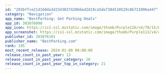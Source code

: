 ```yaml
---
id: "293bffce21d160da3d2343037420b6ed2d19ca5de7384510529c0b721096a447"
category: "Navigation"
app_name: "BestParking: Get Parking Deals"
app_id: 383076098
app_icon: https://is1-ssl.mzstatic.com/image/thumb/Purple126/v4/70/15/66/70156699-4b70-6d26-6c26-6417f993d07a/BPAppIcon-1x_U007emarketing-0-0-0-7-0-0-85-220-0.png/1024x1024bb.png
app_screenshot: https://is1-ssl.mzstatic.com/image/thumb/Purple113/v4/ce/83/cb/ce83cb5c-9f6d-0879-6a22-b0763b71fc69/pr_source.jpg/1242x2688bb.png
publisher_id: 383076101
publisher_name: "BestParking.com"
rank: 195
most_recent_release: 2024-01-08 00:00:00
release_count_in_past_year: 13
release_count_in_past_year_category: 10
release_count_in_past_year_top_in_category: 21
---
```

